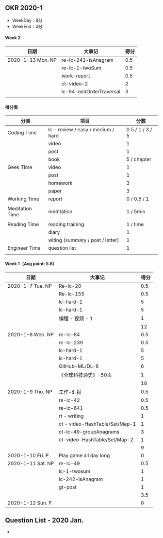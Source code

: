 ## OKR 2020-1

+ WeekDay：8分
+ WeekEnd：4分



#### Week 2

| 日期              | 大事记                  | 得分 |
| ----------------- | ----------------------- | ---- |
| 2020-1-13 Mon. NP | re-lc-242-isAnagram     | 0.5  |
|                   | re-lc-1-twoSum          | 0.5  |
|                   | work-report             | 0.5  |
|                   | ct-video-2              | 2    |
|                   | lc-94-midOrderTraversal | 3    |
|                   |                         |      |



#### 得分表

| 分类            | 项目                               | 分数            |
| --------------- | ---------------------------------- | --------------- |
| Coding Time     | lc - review / easy / medium / hard | 0.5 / 1 / 3 / 5 |
|                 | video                              | 1               |
|                 | post                               | 1               |
|                 | book                               | 5 / chapter     |
| Geek Time       | video                              | 1               |
|                 | post                               | 1               |
|                 | homework                           | 3               |
|                 | paper                              | 3               |
| Working Time    | report                             | 0 / 0.5 / 1     |
|                 |                                    |                 |
| Meditation Time | meditation                         | 1 / 5min        |
|                 |                                    |                 |
| Reading Time    | reading training                   | 1 / time        |
|                 | diary                              | 1               |
|                 | witing (summary / post / letter)   | 1               |
| Engineer Time   | question list                      | 1               |
|                 |                                    |                 |



#### Week 1（Avg point: 5.6）

| 日期              | 大事记                         | 得分 |
| ----------------- | ------------------------------ | ---- |
| 2020-1-7 Tue. NP  | Re-lc-20                       | 0.5  |
|                   | Re-lc-155                      | 0.5  |
|                   | lc-hard-1                      | 5    |
|                   | lc-hard-1                      | 5    |
|                   | 编程 - 视频 - 1                | 1    |
|                   |                                | 12   |
| 2020-1-8 Web. NP  | re-lc-84                       | 0.5  |
|                   | re-lc-239                      | 0.5  |
|                   | lc-hard-1                      | 5    |
|                   | lc-hard-1                      | 5    |
|                   | GitHub-ML/DL-6                 | 6    |
|                   | 《全球科技通史》-50页          | 1    |
|                   |                                | 18   |
| 2020-1-9 Thu. NP  | 工作-汇报                      | 0.5  |
|                   | re-lc-42                       | 0.5  |
|                   | re-lc-641                      | 0.5  |
|                   | rt - writing                   | 1    |
|                   | ct - video-HashTable/Set/Map-1 | 1    |
|                   | ct-lc-49-groupAnagrams         | 3    |
|                   | ct-video-HashTable/Set/Map-2   | 1    |
|                   |                                | 9    |
| 2020-1-10 Fri. P  | Play game all day long         | 0    |
| 2020-1-11 Sat. NP | re-lc-49                       | 0.5  |
|                   | lc-1-twosum                    | 1    |
|                   | lc-242-isAnagram               | 1    |
|                   | gt-post                        | 1    |
|                   |                                | 3.5  |
| 2020-1-12 Sun. P  |                                | 0    |





## Question List - 2020 Jan.

+ 
